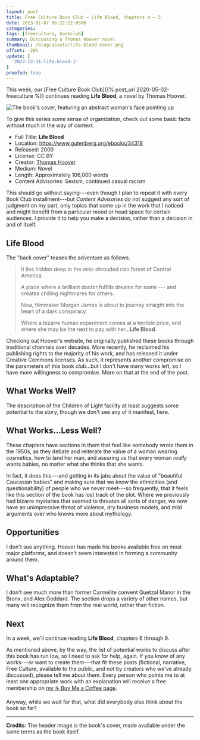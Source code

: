 ```yaml
---
layout: post
title: Free Culture Book Club — Life Blood, chapters 4 – 5
date: 2023-01-07 06:22:12-0500
categories:
tags: [freeculture, bookclub]
summary: Discussing a Thomas Hoover novel
thumbnail: /blog/assets/life-blood-cover.png
offset: -20%
update: [
  '2022-12-31-life-blood-1'
]
proofed: true
---
```


This week, our [Free Culture Book Club]({% post_url 2020-05-02-freeculture %}) continues reading **Life Blood**, a novel by Thomas Hoover.

![The book's cover, featuring an abstract woman's face pointing up](/blog/assets/life-blood-cover.png "Out of the...something or other.")

To give this series some sense of organization, check out some basic facts without much in the way of context.

 * Full Title:  **Life Blood**
 * Location:  <https://www.gutenberg.org/ebooks/34318>
 * Released:  2000
 * License:  CC BY
 * Creator:  [Thomas Hoover](https://www.thomashoover.info/index.htm)
 * Medium:  Novel
 * Length:  Approximately 106,000 words
 * Content Advisories:  Sexism, continued casual racism

This should go without saying---even though I plan to repeat it with every Book Club installment---but *Content Advisories* do not suggest any sort of judgment on my part, only topics that come up in the work that I noticed and might benefit from a particular mood or head space for certain audiences.  I provide it to help you make a decision, rather than a decision in and of itself.

## Life Blood

The "back cover" teases the adventure as follows.

 > It lies hidden deep in the mist-shrouded rain forest of Central America.
 >
 > A place where a brilliant doctor fulfills dreams for some --- and creates chilling nightmares for others.
 >
 > Now, filmmaker Morgan James is about to journey straight into the heart of a dark conspiracy.
 >
 > Where a bizarre human experiment comes at a terrible price, and where she may be the next to pay with her...**Life Blood**.

Checking out Hoover's website, he originally published these books through traditional channels over decades.  More recently, he reclaimed his publishing rights to the majority of his work, and has released it under Creative Commons licenses.  As such, it represents another compromise on the parameters of this book club...but I don't have many works left, so I have more willingness to compromise.  More on that at the end of the post.

## What Works Well?

The description of the Children of Light facility at least suggests some potential to the story, though we don't see any of it manifest, here.

## What Works...Less Well?

These chapters have sections in them that feel like somebody wrote them in the 1950s, as they debate and reiterate the value of a woman wearing cosmetics, how to land her man, and assuring us that every woman *really* wants babies, no matter what she thinks that she wants.

In fact, it does this---and getting in its jabs about the value of "beautiful Caucasian babies" and making sure that we know the ethnicities (and questionability) of people who we never meet---so frequently, that it feels like this section of the book has lost track of the plot.  Where we previously had bizarre mysteries that seemed to threaten all sorts of danger, we now have an unimpressive threat of violence, dry business models, and mild arguments over who knows more about mythology.

## Opportunities

I don't see anything.  Hoover has made his books available free on most major platforms, and doesn't seem interested in forming a community around them.

## What's Adaptable?

I don't see much more than former Carmelite convent Quetzal Manor in the Bronx, and Alex Goddard.  The section drops a variety of other names, but many will recognize them from the real world, rather than fiction.

## Next

In a week, we'll continue reading **Life Blood**, chapters 6 through 9.

As mentioned above, by the way, the list of potential works to discuss after this book has run low, so I need to ask for help, again.  If you know of any works---or want to create them---that fit these posts (fictional, narrative, Free Culture, available to the public, and not by creators who we've already discussed), please tell me about them.  Every person who points me to at least one appropriate work with an explanation will receive a free membership on [my ☕ Buy Me a Coffee page](https://buymeacoffee.com/jcolag).

Anyway, while we wait for that, what did everybody else think about the book so far?

* * *

**Credits**:  The header image is the book's cover, made available under the same terms as the book itself.
